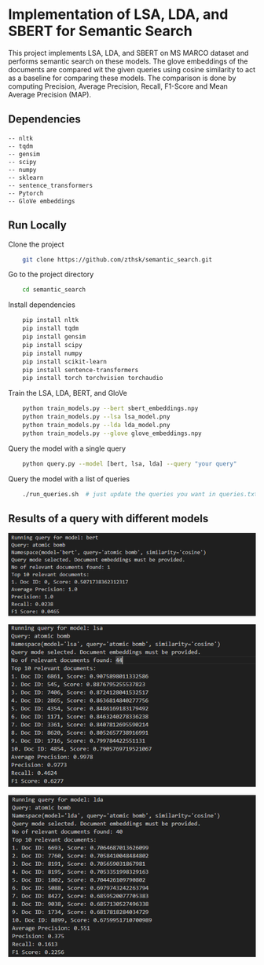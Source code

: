 # Implementation of LSA, LDA, and SBERT for Semantic Search

This project implements LSA, LDA, and SBERT on MS MARCO dataset and performs semantic search on these models. The glove embeddings of the documents are compared wit the given queries using cosine similarity to act as a baseline for comparing these models. The comparison is done by computing Precision, Average Precision, Recall, F1-Score and Mean Average Precision (MAP).
## Dependencies
    -- nltk
    -- tqdm
    -- gensim
    -- scipy
    -- numpy
    -- sklearn
    -- sentence_transformers
    -- Pytorch
    -- GloVe embeddings 
## Run Locally

Clone the project

```bash
    git clone https://github.com/zthsk/semantic_search.git
```

Go to the project directory

```bash
    cd semantic_search
```

Install dependencies

```bash
    pip install nltk
    pip install tqdm
    pip install gensim
    pip install scipy   
    pip install numpy
    pip install scikit-learn
    pip install sentence-transformers
    pip install torch torchvision torchaudio

```

Train the LSA, LDA, BERT, and GloVe
```bash
    python train_models.py --bert sbert_embeddings.npy
    python train_models.py --lsa lsa_model.pny
    python train_models.py --lda lda_model.pny
    python train_models.py --glove glove_embeddings.npy

```

Query the model with a single query
``` bash
    python query.py --model [bert, lsa, lda] --query "your query"
```
Query the model with a list of queries
``` bash
    ./run_queries.sh  # just update the queries you want in queries.txt
```



## Results of a query with different models 

![App Screenshot](https://github.com/zthsk/semantic_search/blob/main/sbert.png "result of bert model")

![App Screenshot](https://github.com/zthsk/semantic_search/blob/main/lsa.png "result of lsa model")

![App Screenshot](https://github.com/zthsk/semantic_search/blob/main/lda.png "result of lda model")



